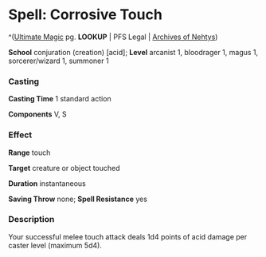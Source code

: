 # Spell: Corrosive Touch

^([Ultimate Magic][ss-corrosive-touch] pg. **LOOKUP** | PFS Legal | [Archives of Nehtys][sn-corrosive-touch])

**School** conjuration (creation) [acid]; **Level** arcanist 1, bloodrager 1, magus 1, sorcerer/wizard 1, summoner 1

### Casting

**Casting Time** 1 standard action  

**Components** V, S

### Effect

**Range** touch  

**Target** creature or object touched  

**Duration** instantaneous  

**Saving Throw** none; **Spell Resistance** yes

### Description

Your successful melee touch attack deals 1d4 points of acid damage per caster level (maximum 5d4).

[ss-corrosive-touch]: http://paizo.com/pathfinderRPG/v57
[sn-corrosive-touch]: http://www.archivesofnethys.com/SpellDisplay.aspx?ItemName=Corrosive%20Touch